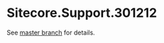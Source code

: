 # Sitecore.Support.301212

See [master branch](https://github.com/sitecoresupport/Sitecore.Support.301212) for details.